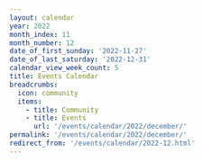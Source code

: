 ```yaml
---
layout: calendar
year: 2022
month_index: 11
month_number: 12
date_of_first_sunday: '2022-11-27'
date_of_last_saturday: '2022-12-31'
calendar_view_week_count: 5
title: Events Calendar
breadcrumbs:
  icon: community
  items:
    - title: Community
    - title: Events
      url: '/events/calendar/2022/december/'
permalink: '/events/calendar/2022/december/'
redirect_from: '/events/calendar/2022-12.html'
---
```

